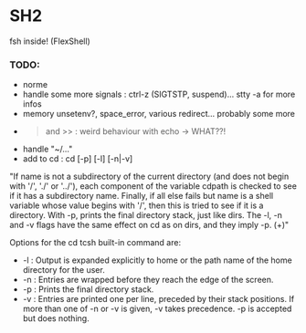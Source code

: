 # SH2 #

fsh inside! (FlexShell)


### TODO: ###

* norme
* handle some more signals : ctrl-z (SIGTSTP, suspend)... stty -a for more infos
* memory unsetenv?, space_error, various redirect... probably some more
* > and >> : weird behaviour with echo -> WHAT??!
* handle "~/..."
* add to cd : cd [-p] [-l] [-n|-v]

"If name is not a subdirectory of the current directory (and does not begin with '/', './' or '../'), each component of the variable cdpath is checked to see if it has a subdirectory name. Finally, if all else fails but name is a shell variable whose value begins with '/', then this is tried to see if it is a directory.
With -p, prints the final directory stack, just like dirs. The -l, -n and -v flags have the same effect on cd as on dirs, and they imply -p. (+)"

Options for the cd tcsh built-in command are:
* -l : Output is expanded explicitly to home or the path name of the home directory for the user.
* -n : Entries are wrapped before they reach the edge of the screen.
* -p : Prints the final directory stack.
* -v : Entries are printed one per line, preceded by their stack positions.
If more than one of -n or -v is given, -v takes precedence. -p is accepted but does nothing.

